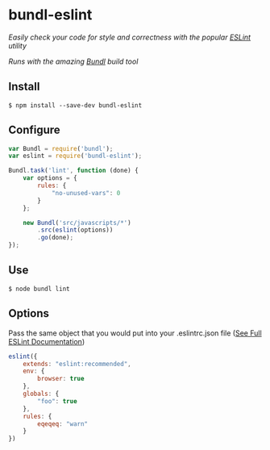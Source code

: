 # bundl-eslint

*Easily check your code for style and correctness with the popular [ESLint](http://eslint.org/) utility*

*Runs with the amazing [Bundl](https://github.com/seebigs/bundl) build tool*

## Install

```
$ npm install --save-dev bundl-eslint
```

## Configure

```js
var Bundl = require('bundl');
var eslint = require('bundl-eslint');

Bundl.task('lint', function (done) {
    var options = {
        rules: {
            "no-unused-vars": 0
        }
    };

    new Bundl('src/javascripts/*')
        .src(eslint(options))
        .go(done);
});
```

## Use

```
$ node bundl lint
```

## Options

Pass the same object that you would put into your .eslintrc.json file ([See Full ESLint Documentation](http://eslint.org/docs/user-guide/configuring))

```js
eslint({
    extends: "eslint:recommended",
    env: {
        browser: true
    },
    globals: {
        "foo": true
    },
    rules: {
        eqeqeq: "warn"
    }
})
```
